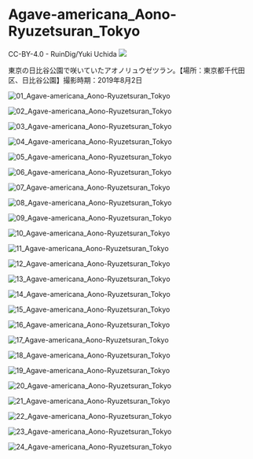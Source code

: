 # Agave-americana_Aono-Ryuzetsuran_Tokyo
CC-BY-4.0 - RuinDig/Yuki Uchida
<a href="https://creativecommons.org/licenses/by/4.0/deed.ja"><img src="https://user-images.githubusercontent.com/20723919/145936543-577c7705-90e2-4d56-ad5d-26b0fbcea02d.png" /></a>

東京の日比谷公園で咲いていたアオノリュウゼツラン。【場所：東京都千代田区、日比谷公園】撮影時期：2019年8月2日

![01_Agave-americana_Aono-Ryuzetsuran_Tokyo](https://user-images.githubusercontent.com/20723919/117425338-acbfc380-af5d-11eb-8d71-87afd19e9701.JPG)

![02_Agave-americana_Aono-Ryuzetsuran_Tokyo](https://user-images.githubusercontent.com/20723919/117425343-ae898700-af5d-11eb-8bef-4e587729c583.JPG)

![03_Agave-americana_Aono-Ryuzetsuran_Tokyo](https://user-images.githubusercontent.com/20723919/117425345-ae898700-af5d-11eb-8533-63c450605527.JPG)

![04_Agave-americana_Aono-Ryuzetsuran_Tokyo](https://user-images.githubusercontent.com/20723919/117425348-af221d80-af5d-11eb-87b7-1e31b2b440ff.JPG)

![05_Agave-americana_Aono-Ryuzetsuran_Tokyo](https://user-images.githubusercontent.com/20723919/117425349-af221d80-af5d-11eb-8439-c7cc177fac5b.JPG)

![06_Agave-americana_Aono-Ryuzetsuran_Tokyo](https://user-images.githubusercontent.com/20723919/117425355-afbab400-af5d-11eb-861c-b872c24a4dad.JPG)

![07_Agave-americana_Aono-Ryuzetsuran_Tokyo](https://user-images.githubusercontent.com/20723919/117425358-afbab400-af5d-11eb-8cb5-124e2bc3c04e.JPG)

![08_Agave-americana_Aono-Ryuzetsuran_Tokyo](https://user-images.githubusercontent.com/20723919/117425361-b0534a80-af5d-11eb-9344-b12961b30a2e.JPG)

![09_Agave-americana_Aono-Ryuzetsuran_Tokyo](https://user-images.githubusercontent.com/20723919/117425362-b0534a80-af5d-11eb-8132-fe3bdbf8881b.JPG)

![10_Agave-americana_Aono-Ryuzetsuran_Tokyo](https://user-images.githubusercontent.com/20723919/117425366-b0ebe100-af5d-11eb-944d-f5b7f548d04e.JPG)

![11_Agave-americana_Aono-Ryuzetsuran_Tokyo](https://user-images.githubusercontent.com/20723919/117425370-b21d0e00-af5d-11eb-8bfe-2828816aefe6.JPG)

![12_Agave-americana_Aono-Ryuzetsuran_Tokyo](https://user-images.githubusercontent.com/20723919/117425371-b2b5a480-af5d-11eb-8b8e-0ecfb53a9be8.JPG)

![13_Agave-americana_Aono-Ryuzetsuran_Tokyo](https://user-images.githubusercontent.com/20723919/117425375-b2b5a480-af5d-11eb-8669-a25af9b51118.JPG)

![14_Agave-americana_Aono-Ryuzetsuran_Tokyo](https://user-images.githubusercontent.com/20723919/117425377-b34e3b00-af5d-11eb-8ec4-82eef2832e0c.JPG)

![15_Agave-americana_Aono-Ryuzetsuran_Tokyo](https://user-images.githubusercontent.com/20723919/117425381-b34e3b00-af5d-11eb-9b88-72f725acb3da.JPG)

![16_Agave-americana_Aono-Ryuzetsuran_Tokyo](https://user-images.githubusercontent.com/20723919/117425383-b3e6d180-af5d-11eb-8018-c6ad7e463b23.JPG)

![17_Agave-americana_Aono-Ryuzetsuran_Tokyo](https://user-images.githubusercontent.com/20723919/117425384-b3e6d180-af5d-11eb-90c2-6417de1f8fca.JPG)

![18_Agave-americana_Aono-Ryuzetsuran_Tokyo](https://user-images.githubusercontent.com/20723919/117425386-b47f6800-af5d-11eb-9652-8577632ae9de.JPG)

![19_Agave-americana_Aono-Ryuzetsuran_Tokyo](https://user-images.githubusercontent.com/20723919/117425387-b517fe80-af5d-11eb-857d-f1417af902d7.JPG)

![20_Agave-americana_Aono-Ryuzetsuran_Tokyo](https://user-images.githubusercontent.com/20723919/117425389-b517fe80-af5d-11eb-8a7f-3a8679790ffc.JPG)

![21_Agave-americana_Aono-Ryuzetsuran_Tokyo](https://user-images.githubusercontent.com/20723919/117425390-b5b09500-af5d-11eb-8825-ce203600ea2f.JPG)

![22_Agave-americana_Aono-Ryuzetsuran_Tokyo](https://user-images.githubusercontent.com/20723919/117425391-b5b09500-af5d-11eb-9f3e-22c77ea48072.JPG)

![23_Agave-americana_Aono-Ryuzetsuran_Tokyo](https://user-images.githubusercontent.com/20723919/117425396-b6492b80-af5d-11eb-93e7-22b7a5818dc6.JPG)

![24_Agave-americana_Aono-Ryuzetsuran_Tokyo](https://user-images.githubusercontent.com/20723919/117425398-b6492b80-af5d-11eb-857e-227fa89c3f77.JPG)
